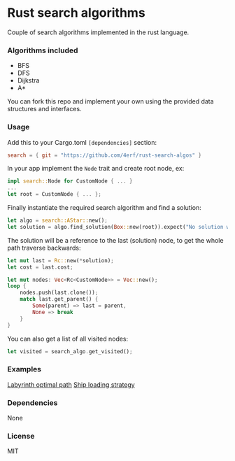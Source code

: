 # Rust search algorithms
Couple of search algorithms implemented in the rust language.

### Algorithms included
- BFS
- DFS
- Dijkstra
- A*

You can fork this repo and implement your own using the provided data structures and interfaces.

### Usage
Add this to your Cargo.toml `[dependencies]` section:
```toml
search = { git = "https://github.com/4erf/rust-search-algos" }
```

In your app implement the `Node` trait and create root node, ex:
```rust
impl search::Node for CustomNode { ... }
...
let root = CustomNode { ... };
```

Finally instantiate the required search algorithm and find a solution:
```rust
let algo = search::AStar::new();
let solution = algo.find_solution(Box::new(root)).expect("No solution was found");
```

The solution will be a reference to the last (solution) node, to get the whole path traverse backwards:
```rust
let mut last = Rc::new(*solution);
let cost = last.cost;

let mut nodes: Vec<Rc<CustomNode>> = Vec::new();
loop {
    nodes.push(last.clone());
    match last.get_parent() {
        Some(parent) => last = parent,
        None => break
    }
}
```

You can also get a list of all visited nodes:
```rust
let visited = search_algo.get_visited();
```

### Examples
[Labyrinth optimal path](examples/labyrinth)
[Ship loading strategy](examples/ship_loader)

### Dependencies
None

### License
MIT